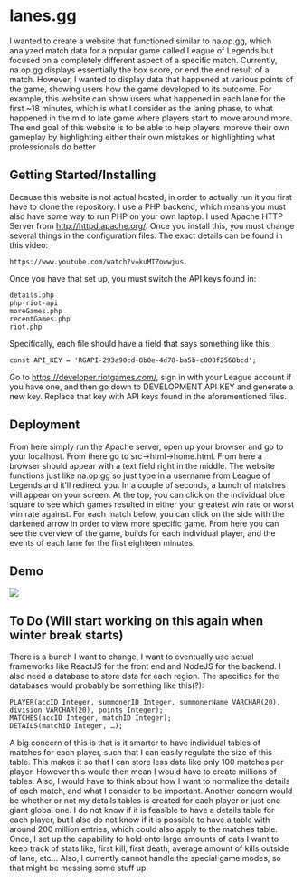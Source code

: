 # lanes.gg
I wanted to create a website that functioned similar to na.op.gg, which analyzed match data for a popular game called League of Legends but focused on a completely different aspect of a specific match. Currently, na.op.gg displays essentially the box score, or end the end result of a match. However, I wanted to display data that happened at various points of the game, showing users how the game developed to its outcome. For example, this website can show users what happened in each lane for the first ~18 minutes, which is what I consider as the laning phase, to what happened in the mid to late game where players start to move around more. The end goal of this website is to be able to help players improve their own gameplay by highlighting either their own mistakes or highlighting what professionals do better
## Getting Started/Installing
Because this website is not actual hosted, in order to actually run it you first have to clone the repository. I use a PHP backend, which means you must also have some way to run PHP on your own laptop. I used Apache HTTP Server from http://httpd.apache.org/. Once you install this, you must change several things in the configuration files. The exact details can be found in this video: 
```
https://www.youtube.com/watch?v=kuMTZowwjus.
```
Once you have that set up, you must switch the API keys found in:
```
details.php
php-riot-api
moreGames.php
recentGames.php
riot.php
```
Specifically, each file should have a field that says something like this:
```
const API_KEY = 'RGAPI-293a90cd-8b0e-4d78-ba5b-c008f2568bcd';
```
Go to https://developer.riotgames.com/, sign in with your League account if you have one, and then go down to DEVELOPMENT API KEY and generate a new key. Replace that key with API keys found in the aforementioned files.
## Deployment
From here simply run the Apache server, open up your browser and go to your localhost. From there go to src->html->home.html. From here a browser should appear with a text field right in the middle. The website functions just like na.op.gg so just type in a username from League of Legends and it’ll redirect you. In a couple of seconds, a bunch of matches will appear on your screen. At the top, you can click on the individual blue square to see which games resulted in either your greatest win rate or worst win rate against. For each match below, you can click on the side with the darkened arrow in order to view more specific game. From here you can see the overview of the game, builds for each individual player, and the events of each lane for the first eighteen minutes.
## Demo
![](lanegif1.gif)
## To Do (Will start working on this again when winter break starts)
There is a bunch I want to change, I want to eventually use actual frameworks like ReactJS for the front end and NodeJS for the backend. I also need a database to store data for each region. The specifics for the databases would probably be something like this(?):
```
PLAYER(accID Integer, summonerID Integer, summonerName VARCHAR(20), division VARCHAR(20), points Integer);
MATCHES(accID Integer, matchID Integer);
DETAILS(matchID Integer, …);
```
A big concern of this is that is it smarter to have individual tables of matches for each player, such that I can easily regulate the size of this table. This makes it so that I can store less data like only 100 matches per player. However this would then mean I would have to create millions of tables. Also, I would have to think about how I want to normalize the details of each match, and what I consider to be important. Another concern would be whether or not my details tables is created for each player or just one giant global one. I do not know if it is feasible to have a details table for each player, but I also do not know if it is possible to have a table with around 200 million entries, which could also apply to the matches table. Once, I set up the capability to hold onto large amounts of data I want to keep track of stats like, first kill, first death, average amount of kills outside of lane, etc…
Also, I currently cannot handle the special game modes, so that might be messing some stuff up.


